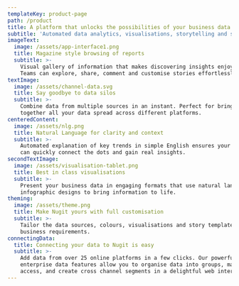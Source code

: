 ```yaml
---
templateKey: product-page
path: /product
title: A platform that unlocks the possibilities of your business data
subtitle: 'Automated data analytics, visualisations, storytelling and sharing'
imageText:
  image: /assets/app-interface1.png
  title: Magazine style browsing of reports
  subtitle: >-
    Visual gallery of information that makes discovering insights enjoyable.
    Teams can explore, share, comment and customise stories effortlessly.
textImage:
  image: /assets/channel-data.svg
  title: Say goodbye to data silos
  subtitle: >-
    Combine data from multiple sources in an instant. Perfect for bringing
    together all your data spread across different platforms.
centeredContent:
  image: /assets/nlg.png
  title: Natural Language for clarity and context
  subtitle: >-
    Automated explanation of key trends in simple English ensures your audience
    can quickly connect the dots and gain real insights.
secondTextImage:
  image: /assets/visualisation-tablet.png
  title: Best in class visualisations
  subtitle: >-
    Present your business data in engaging formats that use natural language and
    infographic designs to bring information to life.
theming:
  image: /assets/theme.png
  title: Make Nugit yours with full customisation
  subtitle: >-
    Tailor the data sources, colours, visualisations and story templates to your
    business requirements.
connectingData:
  title: Connecting your data to Nugit is easy
  subtitle: >-
    Add data from over 25 online platforms in a few clicks. Our powerful
    enterprise data features allow you to organise data into groups, manage
    access, and create cross channel segments in a delightful web interface.
---
```


